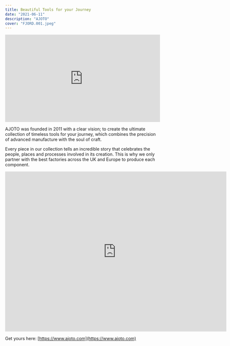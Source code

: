 ```yaml
---
title: Beautiful Tools for your Journey
date: "2021-06-11"
description: "AJOTO"
cover: "FJORD.001.jpeg"
---
```


<div class="vimeo" style="padding:56.25% 0 0 0;position:relative;"><iframe src="https://player.vimeo.com/video/68227510?portrait=0" style="position:absolute;top:0;left:0;width:100%;height:100%;" frameborder="0" allow="autoplay; fullscreen; picture-in-picture" allowfullscreen></iframe></div><script src="https://player.vimeo.com/api/player.js"></script>

AJOTO was founded in 2011 with a clear vision; to create the ultimate collection of timeless tools for your journey, which combines the precision of advanced manufacture with the soul of craft. 

Every piece in our collection tells an incredible story that celebrates the people, places and processes involved in its creation. This is why we only partner with the best factories across the UK and Europe to produce each component.

<iframe src='https://slides.com/mjoco/ajoto/embed?style=light&byline=hidden&share=hidden' title='AJOTO' width="720" height="520" scrolling="no" frameBorder="0" webkitallowfullscreen mozallowfullscreen allowFullScreen></iframe>

Get yours here: [https://www.ajoto.com](https://www.ajoto.com)